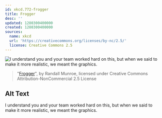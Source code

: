 ```yaml
---
id: xkcd.772-frogger
title: Frogger
desc: ''
updated: 1280300400000
created: 1280300400000
sources:
  name: xkcd
  url: 'https://creativecommons.org/licenses/by-nc/2.5/'
  license: Creative Commons 2.5
---
```

![I understand you and your team worked hard on this, but when we said to make it more realistic, we meant the graphics.](https://imgs.xkcd.com/comics/frogger.png)
> "[Frogger](https://xkcd.com/772/)", by Randall Munroe, licensed under Creative Commons Attribution-NonCommercial 2.5 License

## Alt Text
I understand you and your team worked hard on this, but when we said to make it more realistic, we meant the graphics.
